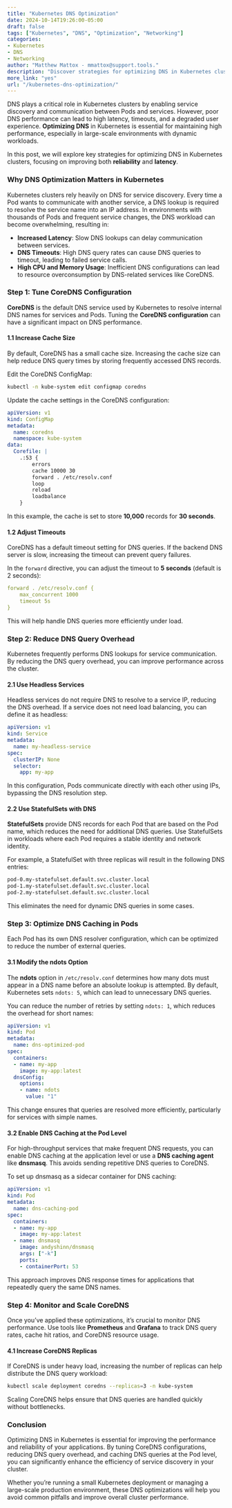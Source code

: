 ```yaml
---
title: "Kubernetes DNS Optimization"  
date: 2024-10-14T19:26:00-05:00  
draft: false  
tags: ["Kubernetes", "DNS", "Optimization", "Networking"]  
categories:  
- Kubernetes  
- DNS  
- Networking  
author: "Matthew Mattox - mmattox@support.tools."  
description: "Discover strategies for optimizing DNS in Kubernetes clusters to improve performance and reliability."  
more_link: "yes"  
url: "/kubernetes-dns-optimization/"  
---
```


DNS plays a critical role in Kubernetes clusters by enabling service discovery and communication between Pods and services. However, poor DNS performance can lead to high latency, timeouts, and a degraded user experience. **Optimizing DNS** in Kubernetes is essential for maintaining high performance, especially in large-scale environments with dynamic workloads.

In this post, we will explore key strategies for optimizing DNS in Kubernetes clusters, focusing on improving both **reliability** and **latency**.

<!--more-->

### Why DNS Optimization Matters in Kubernetes

Kubernetes clusters rely heavily on DNS for service discovery. Every time a Pod wants to communicate with another service, a DNS lookup is required to resolve the service name into an IP address. In environments with thousands of Pods and frequent service changes, the DNS workload can become overwhelming, resulting in:

- **Increased Latency**: Slow DNS lookups can delay communication between services.
- **DNS Timeouts**: High DNS query rates can cause DNS queries to timeout, leading to failed service calls.
- **High CPU and Memory Usage**: Inefficient DNS configurations can lead to resource overconsumption by DNS-related services like CoreDNS.

### Step 1: Tune CoreDNS Configuration

**CoreDNS** is the default DNS service used by Kubernetes to resolve internal DNS names for services and Pods. Tuning the **CoreDNS configuration** can have a significant impact on DNS performance.

#### 1.1 Increase Cache Size

By default, CoreDNS has a small cache size. Increasing the cache size can help reduce DNS query times by storing frequently accessed DNS records.

Edit the CoreDNS ConfigMap:

```bash
kubectl -n kube-system edit configmap coredns
```

Update the cache settings in the CoreDNS configuration:

```yaml
apiVersion: v1
kind: ConfigMap
metadata:
  name: coredns
  namespace: kube-system
data:
  Corefile: |
    .:53 {
        errors
        cache 10000 30
        forward . /etc/resolv.conf
        loop
        reload
        loadbalance
    }
```

In this example, the cache is set to store **10,000** records for **30 seconds**.

#### 1.2 Adjust Timeouts

CoreDNS has a default timeout setting for DNS queries. If the backend DNS server is slow, increasing the timeout can prevent query failures.

In the `forward` directive, you can adjust the timeout to **5 seconds** (default is 2 seconds):

```yaml
forward . /etc/resolv.conf {
    max_concurrent 1000
    timeout 5s
}
```

This will help handle DNS queries more efficiently under load.

### Step 2: Reduce DNS Query Overhead

Kubernetes frequently performs DNS lookups for service communication. By reducing the DNS query overhead, you can improve performance across the cluster.

#### 2.1 Use Headless Services

Headless services do not require DNS to resolve to a service IP, reducing the DNS overhead. If a service does not need load balancing, you can define it as headless:

```yaml
apiVersion: v1
kind: Service
metadata:
  name: my-headless-service
spec:
  clusterIP: None
  selector:
    app: my-app
```

In this configuration, Pods communicate directly with each other using IPs, bypassing the DNS resolution step.

#### 2.2 Use StatefulSets with DNS

**StatefulSets** provide DNS records for each Pod that are based on the Pod name, which reduces the need for additional DNS queries. Use StatefulSets in workloads where each Pod requires a stable identity and network identity.

For example, a StatefulSet with three replicas will result in the following DNS entries:

```bash
pod-0.my-statefulset.default.svc.cluster.local
pod-1.my-statefulset.default.svc.cluster.local
pod-2.my-statefulset.default.svc.cluster.local
```

This eliminates the need for dynamic DNS queries in some cases.

### Step 3: Optimize DNS Caching in Pods

Each Pod has its own DNS resolver configuration, which can be optimized to reduce the number of external queries.

#### 3.1 Modify the ndots Option

The **ndots** option in `/etc/resolv.conf` determines how many dots must appear in a DNS name before an absolute lookup is attempted. By default, Kubernetes sets `ndots: 5`, which can lead to unnecessary DNS queries.

You can reduce the number of retries by setting `ndots: 1`, which reduces the overhead for short names:

```yaml
apiVersion: v1
kind: Pod
metadata:
  name: dns-optimized-pod
spec:
  containers:
  - name: my-app
    image: my-app:latest
  dnsConfig:
    options:
    - name: ndots
      value: "1"
```

This change ensures that queries are resolved more efficiently, particularly for services with simple names.

#### 3.2 Enable DNS Caching at the Pod Level

For high-throughput services that make frequent DNS requests, you can enable DNS caching at the application level or use a **DNS caching agent** like **dnsmasq**. This avoids sending repetitive DNS queries to CoreDNS.

To set up dnsmasq as a sidecar container for DNS caching:

```yaml
apiVersion: v1
kind: Pod
metadata:
  name: dns-caching-pod
spec:
  containers:
  - name: my-app
    image: my-app:latest
  - name: dnsmasq
    image: andyshinn/dnsmasq
    args: ["-k"]
    ports:
    - containerPort: 53
```

This approach improves DNS response times for applications that repeatedly query the same DNS names.

### Step 4: Monitor and Scale CoreDNS

Once you’ve applied these optimizations, it’s crucial to monitor DNS performance. Use tools like **Prometheus** and **Grafana** to track DNS query rates, cache hit ratios, and CoreDNS resource usage.

#### 4.1 Increase CoreDNS Replicas

If CoreDNS is under heavy load, increasing the number of replicas can help distribute the DNS query workload:

```bash
kubectl scale deployment coredns --replicas=3 -n kube-system
```

Scaling CoreDNS helps ensure that DNS queries are handled quickly without bottlenecks.

### Conclusion

Optimizing DNS in Kubernetes is essential for improving the performance and reliability of your applications. By tuning CoreDNS configurations, reducing DNS query overhead, and caching DNS queries at the Pod level, you can significantly enhance the efficiency of service discovery in your cluster.

Whether you’re running a small Kubernetes deployment or managing a large-scale production environment, these DNS optimizations will help you avoid common pitfalls and improve overall cluster performance.
